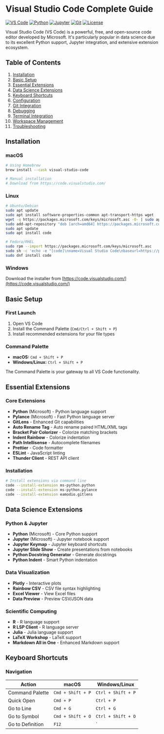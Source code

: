 # Visual Studio Code Complete Guide

[![VS Code](https://img.shields.io/badge/VS%20Code-007ACC?style=for-the-badge&logo=visualstudiocode&logoColor=white)](https://code.visualstudio.com/)
[![Python](https://img.shields.io/badge/Python-3776AB?style=for-the-badge&logo=python&logoColor=white)](https://www.python.org/)
[![Jupyter](https://img.shields.io/badge/Jupyter-F37626?style=for-the-badge&logo=jupyter&logoColor=white)](https://jupyter.org/)
[![Git](https://img.shields.io/badge/Git-F05032?style=for-the-badge&logo=git&logoColor=white)](https://git-scm.com/)
[![License](https://img.shields.io/badge/License-MIT-yellow.svg?style=for-the-badge)](../LICENSE)

Visual Studio Code (VS Code) is a powerful, free, and open-source code editor developed by Microsoft. It's particularly popular in data science due to its excellent Python support, Jupyter integration, and extensive extension ecosystem.

## Table of Contents

1. [Installation](#installation)
2. [Basic Setup](#basic-setup)
3. [Essential Extensions](#essential-extensions)
4. [Data Science Extensions](#data-science-extensions)
5. [Keyboard Shortcuts](#keyboard-shortcuts)
6. [Configuration](#configuration)
7. [Git Integration](#git-integration)
8. [Debugging](#debugging)
9. [Terminal Integration](#terminal-integration)
10. [Workspace Management](#workspace-management)
11. [Troubleshooting](#troubleshooting)

## Installation

### macOS
```bash
# Using Homebrew
brew install --cask visual-studio-code

# Manual installation
# Download from https://code.visualstudio.com/
```

### Linux
```bash
# Ubuntu/Debian
sudo apt update
sudo apt install software-properties-common apt-transport-https wget
wget -q https://packages.microsoft.com/keys/microsoft.asc -O- | sudo apt-key add -
sudo add-apt-repository "deb [arch=amd64] https://packages.microsoft.com/repos/vscode stable main"
sudo apt update
sudo apt install code

# Fedora/RHEL
sudo rpm --import https://packages.microsoft.com/keys/microsoft.asc
sudo sh -c 'echo -e "[code]\nname=Visual Studio Code\nbaseurl=https://packages.microsoft.com/yumrepos/code\nenabled=1\ngpgcheck=1\ngpgkey=https://packages.microsoft.com/keys/microsoft.asc" > /etc/yum.repos.d/vscode.repo'
sudo dnf install code
```

### Windows
Download the installer from [https://code.visualstudio.com/](https://code.visualstudio.com/)

## Basic Setup

### First Launch
1. Open VS Code
2. Install the Command Palette (`Cmd/Ctrl + Shift + P`)
3. Install recommended extensions for your file types

### Command Palette
- **macOS:** `Cmd + Shift + P`
- **Windows/Linux:** `Ctrl + Shift + P`

The Command Palette is your gateway to all VS Code functionality.

## Essential Extensions

### Core Extensions
- **Python** (Microsoft) - Python language support
- **Pylance** (Microsoft) - Fast Python language server
- **GitLens** - Enhanced Git capabilities
- **Auto Rename Tag** - Auto rename paired HTML/XML tags
- **Bracket Pair Colorizer** - Colorize matching brackets
- **Indent Rainbow** - Colorize indentation
- **Path Intellisense** - Autocomplete filenames
- **Prettier** - Code formatter
- **ESLint** - JavaScript linting
- **Thunder Client** - REST API client

### Installation
```bash
# Install extensions via command line
code --install-extension ms-python.python
code --install-extension ms-python.pylance
code --install-extension eamodio.gitlens
```

## Data Science Extensions

### Python & Jupyter
- **Python** (Microsoft) - Core Python support
- **Jupyter** (Microsoft) - Jupyter notebook support
- **Jupyter Keymap** - Jupyter keyboard shortcuts
- **Jupyter Slide Show** - Create presentations from notebooks
- **Python Docstring Generator** - Generate docstrings
- **Python Indent** - Smart Python indentation

### Data Visualization
- **Plotly** - Interactive plots
- **Rainbow CSV** - CSV file syntax highlighting
- **Excel Viewer** - View Excel files
- **Data Preview** - Preview CSV/JSON data

### Scientific Computing
- **R** - R language support
- **R LSP Client** - R language server
- **Julia** - Julia language support
- **LaTeX Workshop** - LaTeX support
- **Markdown All in One** - Enhanced Markdown support

## Keyboard Shortcuts

### Navigation
| Action | macOS | Windows/Linux |
|--------|-------|---------------|
| Command Palette | `Cmd + Shift + P` | `Ctrl + Shift + P` |
| Quick Open | `Cmd + P` | `Ctrl + P` |
| Go to Line | `Cmd + G` | `Ctrl + G` |
| Go to Symbol | `Cmd + Shift + O` | `Ctrl + Shift + O` |
| Go to Definition | `F12` | `